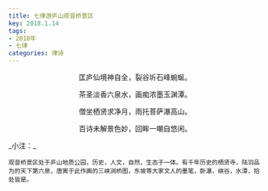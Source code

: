 ```yaml
---
title: 七律游庐山观音桥景区
key: 2018.1.14
tags: 
- 2018年 
- 七律
categories: 律诗
---
```


<p align="center">匡庐仙境神自全，裂谷圻石峰蜿蜒。
</p>
<p align="center">茶圣淡香六泉水，画痴浓墨玉渊潭。
</p>
<p align="center">僧坐栖贤求净月，雨托菩萨瀑高山。
</p>
<p align="center">百诗未解景色妙，回眸一嘲自悠闲。
</p>
_小注：_

```
观音桥景区处于庐山地质公园，历史，人文，自然，生态于一体。有千年历史的栖贤寺，陆羽品为的天下第六泉，唐寅于此作画的三峡涧桥图，东坡等大家文人的墨笔，卧瀑，峡谷，水潭，拾处皆是。
```